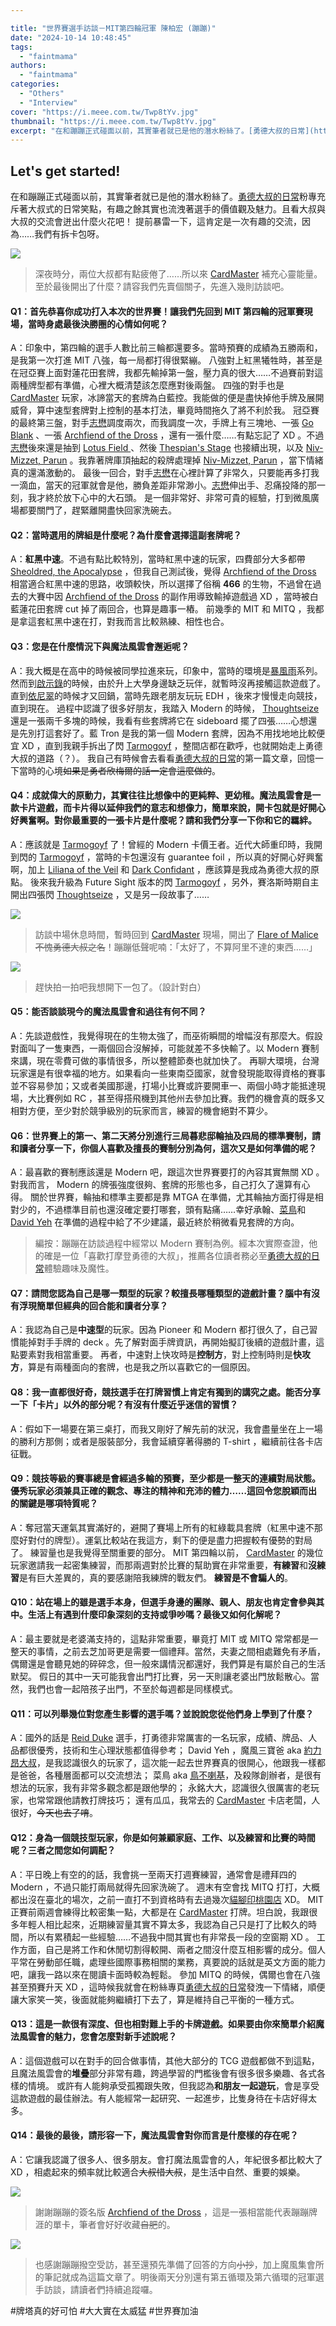 ```yaml
---

title: "世界賽選手訪談－MIT第四輪冠軍 陳柏宏 (蹦蹦)"
date: "2024-10-14 10:48:45"
tags:
  - "faintmama"
authors:
  - "faintmama"
categories:
  - "Others"
  - "Interview"
cover: "https://i.meee.com.tw/Twp8tYv.jpg"
thumbnail: "https://i.meee.com.tw/Twp8tYv.jpg"
excerpt: "在和蹦蹦正式碰面以前，其實筆者就已是他的潛水粉絲了。[勇德大叔的日常](https://www.facebook.com/UncleJund)粉專充斥著大叔式的日常笑點，有趣之餘也流洩著選手的價值觀及魅力。且看大叔與大叔的交流會迸出什麼火花吧！"
---
```


## Let's get started!

在和蹦蹦正式碰面以前，其實筆者就已是他的潛水粉絲了。[勇德大叔的日常](https://www.facebook.com/UncleJund)粉專充斥著大叔式的日常笑點，有趣之餘其實也流洩著選手的價值觀及魅力。且看大叔與大叔的交流會迸出什麼火花吧！
提前暴雷一下，這肯定是一次有趣的交流，因為……我們有拆卡包呀。

![](https://i.meee.com.tw/77YlNJq.jpg)

> 深夜時分，兩位大叔都有點疲倦了……所以來 [CardMaster](https://www.facebook.com/cardmaster.tw) 補充心靈能量。至於最後開出了什麼？請容我們先賣個關子，先進入幾則訪談吧。

#### Q1：首先恭喜你成功打入本次的世界賽！讓我們先回到 MIT 第四輪的冠軍賽現場，當時身處最後決勝圈的心情如何呢？

A：印象中，第四輪的選手人數比前三輪都還要多。當時預賽的成績為五勝兩和，是我第一次打進 MIT 八強，每一局都打得很緊繃。
八強對上紅黑犧牲時，甚至是在冠亞賽上面對蓮花田套牌，我都先輸掉第一盤，壓力真的很大……不過賽前對這兩種牌型都有準備，心裡大概清楚該怎麼應對後兩盤。
四強的對手也是 [CardMaster](https://www.facebook.com/cardmaster.tw) 玩家，冰諦當天的套牌為白藍控。我能做的便是盡快掉他手牌及展開威脅，算中速型套牌對上控制的基本打法，畢竟時間拖久了將不利於我。
冠亞賽的最終第三盤，對手[志懋](https://guildmagesforum.tw/tags/zhi-mao/)調度兩次，而我調度一次，手牌上有三塊地、一張 [Go Blank](https://scryfall.com/card/stx/72/go-blank) 、一張 [Archfiend of the Dross](https://scryfall.com/card/one/304/archfiend-of-the-dross) ，還有一張什麼……有點忘記了 XD 。不過[志懋](https://guildmagesforum.tw/tags/zhi-mao/)後來還是抽到 [Lotus Field ](https://scryfall.com/card/m20/249/lotus-field)、然後 [Thespian's Stage](https://scryfall.com/card/gtc/248/thespians-stage) 也接續出現，以及 [Niv-Mizzet, Parun](https://scryfall.com/card/grn/192/niv-mizzet-parun) 。我靠著牌庫頂抽起的殺牌處理掉 [Niv-Mizzet, Parun](https://scryfall.com/card/grn/192/niv-mizzet-parun) ，當下情緒真的還滿激動的。
最後一回合，對手[志懋](https://guildmagesforum.tw/tags/zhi-mao/)在心裡計算了非常久，只要能再多打我一滴血，當天的冠軍就會是他，勝負差距非常渺小。[志懋](https://guildmagesforum.tw/tags/zhi-mao/)伸出手、忍痛投降的那一刻，我才終於放下心中的大石頭。
是一個非常好、非常可貴的經驗，打到微風廣場都要關門了，趕緊離開盡快回家洗碗去。

#### Q2：當時選用的牌組是什麼呢？為什麼會選擇這副套牌呢？

A：**紅黑中速**。不過有點比較特別，當時紅黑中速的玩家，四費部分大多都帶 [Sheoldred, the Apocalypse](https://scryfall.com/card/dmu/107/sheoldred-the-apocalypse) ，但我自己測試後，覺得 [Archfiend of the Dross](https://scryfall.com/card/one/304/archfiend-of-the-dross) 相當適合紅黑中速的思路，收頭較快，所以選擇了俗稱 **466** 的生物，不過曾在過去的大賽中因 [Archfiend of the Dross](https://scryfall.com/card/one/304/archfiend-of-the-dross) 的副作用導致輸掉遊戲過 XD ，當時被白藍蓮花田套牌 cut 掉了兩回合，也算是趣事一樁。
前幾季的 MIT 和 MITQ ，我都是拿這套紅黑中速在打，對我而言比較熟練、相性也合。

#### Q3：您是在什麼情況下與魔法風雲會邂逅呢？

A：我大概是在高中的時候被同學拉進來玩，印象中，當時的環境是[暴風雨](https://scryfall.com/sets/tmp)系列。然而到[啟示錄](https://scryfall.com/sets/apc)的時候，由於升上大學身邊缺乏玩伴，就暫時沒再接觸這款遊戲了。直到[依尼翠](https://scryfall.com/sets/isd?as=grid&order=set)的時候才又回鍋，當時先跟老朋友玩玩 EDH ，後來才慢慢走向競技，直到現在。
過程中認識了很多好朋友，我踏入 Modern 的時候， [Thoughtseize](https://scryfall.com/card/ths/107/thoughtseize) 還是一張兩千多塊的時候，我看有些套牌將它在 sideboard 擺了四張……心想還是先別打這套好了。藍 Tron 是我的第一個 Modern 套牌，因為不用找地地比較便宜 XD ，直到我親手拆出了閃 [Tarmogoyf](https://scryfall.com/card/mma/166/tarmogoyf) ，整間店都在歡呼，也就開始走上勇德大叔的道路（？）。
我自己有時候會去看看[勇德大叔的日常](https://www.facebook.com/UncleJund)的第一篇文章，回憶一下當時的心境~~如果是勇者欣梅爾的話一定會這麼做的~~。

#### Q4：成就偉大的原動力，其實往往比想像中的更純粹、更幼稚。魔法風雲會是一款卡片遊戲，而卡片得以延伸我們的意志和想像力，簡單來說，開卡包就是好開心好興奮啊。對你最重要的一張卡片是什麼呢？請和我們分享一下你和它的羈絆。

A：應該就是 [Tarmogoyf](https://scryfall.com/card/mma/166/tarmogoyf) 了！曾經的 Modern 卡價王者。近代大師重印時，我開到閃的 [Tarmogoyf](https://scryfall.com/card/mma/166/tarmogoyf) ，當時的卡包還沒有 guarantee foil ，所以真的好開心好興奮啊，加上 [Liliana of the Veil](https://scryfall.com/card/mm3/76/liliana-of-the-veil) 和 [Dark Confidant](https://scryfall.com/card/mma/75/dark-confidant) ，應該算是我成為勇德大叔的原點。
後來我升級為 Future Sight 版本的閃 [Tarmogoyf](https://scryfall.com/card/fut/153/tarmogoyf) ，另外，賽洛斯時期自主開出四張閃 [Thoughtseize](https://scryfall.com/card/ths/107/thoughtseize) ，又是另一段故事了……

![](https://i.meee.com.tw/i4WIYNb.jpg)

> 訪談中場休息時間，暫時回到 [CardMaster](https://www.facebook.com/cardmaster.tw) 現場，開出了 [Flare of Malice](https://scryfall.com/card/mh3/95/flare-of-malice) ~~不愧勇德大叔之名~~！蹦蹦低聲呢喃：「太好了，不算阿里不達的東西……」

![](https://i.meee.com.tw/u4gsraH.jpg)

> 趕快拍一拍吧我想開下一包了。（設計對白）

#### Q5：能否談談現今的魔法風雲會和過往有何不同？

A：先談遊戲性，我覺得現在的生物太強了，而巫術瞬間的增幅沒有那麼大。假設對面叫了一隻東西，一兩個回合沒解掉，可能就差不多快輸了。以 Modern 賽制來講，現在零費可做的事情很多，所以整體節奏也就加快了。
再聊大環境，台灣玩家還是有很幸福的地方。如果看向一些東南亞國家，就會發現能取得資格的賽事並不容易參加；又或者美國那邊，打場小比賽或許要開車一、兩個小時才能抵達現場，大比賽例如 RC ，甚至得搭飛機到其他州去參加比賽。我們的機會真的既多又相對方便，至少對於競爭級別的玩家而言，練習的機會絕對不算少。

#### Q6：世界賽上的第一、第二天將分別進行三局暮悲邸輪抽及四局的標準賽制，請和讀者分享一下，你個人喜歡及擅長的賽制分別為何，這次又是如何準備的呢？

A：最喜歡的賽制應該還是 Modern 吧，跟這次世界賽要打的內容其實無關 XD 。對我而言， Modern 的牌張強度很夠、套牌的形態也多，自己打久了還算有心得。
關於世界賽，輪抽和標準主要都是靠 MTGA 在準備，尤其輪抽方面打得是相對少的，不過標準目前也還沒確定要打哪套，頭有點痛……幸好承翰、[菜鳥](https://www.facebook.com/profile.php?id=100063848411689)和 [David Yeh](https://www.facebook.com/profile.php?id=100068751771443) 在準備的過程中給了不少建議，最近終於稍微看見套牌的方向。

> 編按：蹦蹦在訪談過程中經常以 Modern 賽制為例。經本次實際查證，他的確是一位「喜歡打摩登勇德的大叔」，推薦各位讀者務必至[勇德大叔的日常](https://www.facebook.com/UncleJund)體驗趣味及魔性。

#### Q7：請問您認為自己是哪一類型的玩家？較擅長哪種類型的遊戲計畫？腦中有沒有浮現簡單但經典的回合能和讀者分享？

A：我認為自己是**中速型**的玩家。因為 Pioneer 和 Modern 都打很久了，自己習慣能掉對手手牌的 deck 。先了解對面手牌資訊，再開始擬訂後續的遊戲計畫，這點要素對我相當重要。
再者，中速對上快攻時是**控制方**，對上控制時則是**快攻方**，算是有兩種面向的套牌，也是我之所以喜歡它的一個原因。

#### Q8：我一直都很好奇，競技選手在打牌習慣上肯定有獨到的講究之處。能否分享一下「卡片」以外的部分呢？有沒有什麼近乎迷信的習慣？

A：假如下一場要在第三桌打，而我又剛好了解先前的狀況，我會盡量坐在上一場的勝利方那側；或者是服裝部分，我會延續穿著得勝的 T-shirt ，繼續前往各卡店征戰。

#### Q9：競技等級的賽事總是會經過多輪的預賽，至少都是一整天的連續對局狀態。優秀玩家必須兼具正確的觀念、專注的精神和充沛的體力……這回令您脫穎而出的關鍵是哪項特質呢？

A：奪冠當天運氣其實滿好的，避開了賽場上所有的紅綠載具套牌（紅黑中速不那麼好對付的牌型）。運氣比較站在我這方，剩下的便是盡力把握較有優勢的對局了。
練習量也是我覺得至關重要的部分。 MIT 第四輪以前， [CardMaster](https://www.facebook.com/cardmaster.tw) 的幾位玩家邀請我一起密集練習，而那兩週對於比賽的幫助實在非常重要，**有練習**和**沒練習**是有巨大差異的，真的要感謝陪我練牌的戰友們。
**練習是不會騙人的**。

#### Q10：站在場上的雖是選手本身，但選手身邊的團隊、親人、朋友也肯定會參與其中。生活上有遇到什麼印象深刻的支持或爭吵嗎？最後又如何化解呢？

A：最主要就是老婆滿支持的，這點非常重要，畢竟打 MIT 或 MITQ 常常都是一整天的事情，之前去芝加哥更是需要一個禮拜。當然，夫妻之間相處難免有矛盾，偶爾還是會聽見她的碎碎念，但一般來講情況都還好，我們算是有屬於自己的生活默契。
假日的其中一天可能我會出門打比賽，另一天則讓老婆出門放鬆散心。當然，我們也會一起陪孩子出門，不至於每週都是同樣模式。

#### Q11：可以列舉幾位對您產生影響的選手嗎？並說說您從他們身上學到了什麼？

A：國外的話是 [Reid Duke](https://www.channelfireball.com/author/Reid-Duke) 選手，打勇德非常厲害的一名玩家，成績、牌品、人品都很優秀，技術和生心理狀態都值得參考；
David Yeh ，魔風三寶爸 aka [約力昂大叔](https://www.facebook.com/profile.php?id=100068751771443)，是我認識很久的玩家了，這次能一起去世界賽真的很開心，他跟我一樣都是爸爸，各種層面都可以交流想法；
菜鳥 aka [鳥不喇基](https://www.facebook.com/profile.php?id=100063848411689)，及殺隊創辦者，是很有想法的玩家，我有非常多觀念都是跟他學的；
永銘大大，認識很久很厲害的老玩家，也常常跟他請教打牌技巧；
還有瓜瓜，我常去的 [CardMaster](https://www.facebook.com/cardmaster.tw) 卡店老闆，人很好，~~今天也去了唷~~。

#### Q12：身為一個競技型玩家，你是如何兼顧家庭、工作、以及練習和比賽的時間呢？三者之間您如何調配？

A：平日晚上有空的的話，我會挑一至兩天打週賽練習，通常會是禮拜四的 Modern ，不過只能打兩局就得先回家洗碗了。
週末有空會找 MITQ 打打，大概都出沒在臺北的場次，之前一直打不到資格時有去過幾次[貓腳印桃園店](https://www.facebook.com/CatFootPrintTaoyuan.tw/) XD。
MIT 正賽前兩週會練得比較密集一點，大都是在 [CardMaster](https://www.facebook.com/cardmaster.tw) 打牌。坦白說，我跟很多年輕人相比起來，近期練習量其實不算太多，我認為自己只是打了比較久的時間，所以有累積起一些經驗……不過我中間其實也有非常長一段的空窗期 XD 。
工作方面，自己是將工作和休閒切割得較開、兩者之間沒什麼互相影響的成分。個人平常在勞動部任職，處理些國際事務相關的業務，真要說的話就是英文方面的能力吧，讓我一路以來在閱讀卡面時較為輕鬆。
參加 MITQ 的時候，偶爾也會在八強甚至預賽升天 XD ，這時候我就會在粉絲專頁[勇德大叔的日常](https://www.facebook.com/UncleJund)發洩一下情緒，順便讓大家笑一笑，後面就能夠繼續打下去了，算是維持自己平衡的一種方式。

#### Q13：這是一款很有深度、但也相對難上手的卡牌遊戲。如果要由你來簡單介紹魔法風雲會的魅力，您會怎麼對新手述說呢？

A：這個遊戲可以在對手的回合做事情，其他大部分的 TCG 遊戲都做不到這點，且魔法風雲會的**堆疊**部分非常有趣，跨過學習的門檻後會有很多很多樂趣、各式各樣的情境。
或許有人能夠承受孤獨跟失敗，但我認為**和朋友一起遊玩**，會是享受這款遊戲的最佳辦法。有人能經常一起研究、一起進步，比隻身待在卡店好得太多。

#### Q14：最後的最後，請形容一下，魔法風雲會對你而言是什麼樣的存在呢？

A：它讓我認識了很多人、很多朋友。會打魔法風雲會的人，年紀很多都比較大了 XD ，相處起來的頻率就比較適合~~大叔惜大叔~~，是生活中自然、重要的娛樂。

![](https://i.meee.com.tw/sniS8mY.jpg)

> 謝謝蹦蹦的簽名版 [Archfiend of the Dross](https://scryfall.com/card/one/304/archfiend-of-the-dross) ，這是一張相當能代表蹦蹦牌涯的單卡，筆者會好好收藏~~自肥~~的。

![](https://i.meee.com.tw/iflpUZx.jpg)

> 也感謝蹦蹦撥空受訪，甚至還預先準備了回答的方向~~小抄~~，加上魔風集會所的筆記就成為這篇文章了。明後兩天分別還有第五循環及第六循環的冠軍選手訪談，請讀者們持續追蹤囉。

#牌塔真的好可怕
#大大實在太威猛
#世界賽加油
